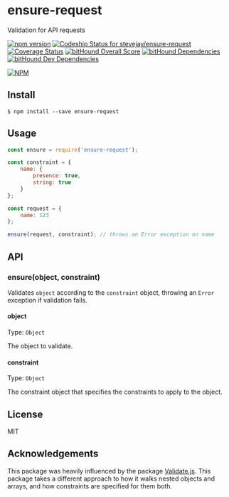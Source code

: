 # ensure-request

Validation for API requests

[![npm version](https://badge.fury.io/js/ensure-request.svg)](https://badge.fury.io/js/ensure-request)
[![Codeship Status for stevejay/ensure-request](https://app.codeship.com/projects/9461ad60-a54a-0134-86a4-0675723f157f/status?branch=master)](https://app.codeship.com/projects/190833)
[![Coverage Status](https://coveralls.io/repos/github/stevejay/ensure-request/badge.svg?branch=master)](https://coveralls.io/github/stevejay/ensure-request?branch=master)
[![bitHound Overall Score](https://www.bithound.io/github/stevejay/ensure-request/badges/score.svg)](https://www.bithound.io/github/stevejay/ensure-request)
[![bitHound Dependencies](https://www.bithound.io/github/stevejay/ensure-request/badges/dependencies.svg)](https://www.bithound.io/github/stevejay/ensure-request/master/dependencies/npm)
[![bitHound Dev Dependencies](https://www.bithound.io/github/stevejay/ensure-request/badges/devDependencies.svg)](https://www.bithound.io/github/stevejay/ensure-request/master/dependencies/npm)

[![NPM](https://nodei.co/npm/ensure-request.png)](https://nodei.co/npm/ensure-request/)

## Install

```
$ npm install --save ensure-request
```

## Usage

```js
const ensure = require('ensure-request');

const constraint = {
    name: {
        presence: true,
        string: true
    }
};

const request = {
    name: 123
};

ensure(request, constraint); // throws an Error exception on name
```

## API

### ensure(object, constraint)

Validates `object` according to the `constraint` object,
throwing an `Error` exception if validation fails.

#### object

Type: `Object`

The object to validate.

#### constraint

Type: `Object`

The constraint object that specifies the constraints to apply to the object.

## License

MIT

## Acknowledgements

This package was heavily influenced by the package [Validate.js](https://validatejs.org/).
This package takes a different approach to how it walks nested objects and arrays,
and how constraints are specified for them both.
